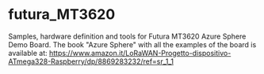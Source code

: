 # futura_MT3620
Samples, hardware definition and tools for Futura MT3620 Azure Sphere Demo Board.
The book "Azure Sphere" with all the examples of the board is available at: https://www.amazon.it/LoRaWAN-Progetto-dispositivo-ATmega328-Raspberry/dp/8869283232/ref=sr_1_1
